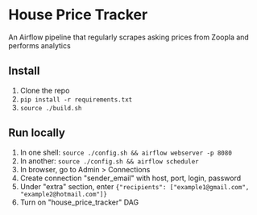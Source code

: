 # House Price Tracker
An Airflow pipeline that regularly scrapes asking prices from Zoopla and performs analytics

## Install
1. Clone the repo
2. ```pip install -r requirements.txt```
3. ```source ./build.sh```

## Run locally
1. In one shell: ```source ./config.sh && airflow webserver -p 8080```
2. In another: ```source ./config.sh && airflow scheduler```
3. In browser, go to Admin > Connections
4. Create connection "sender_email" with host, port, login, password
5. Under "extra" section, enter ```{"recipients": ["example1@gmail.com", "example2@hotmail.com"]}```
6. Turn on "house_price_tracker" DAG
